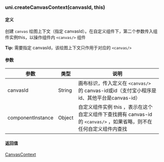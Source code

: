 ### uni.createCanvasContext(canvasId, this)

<!-- UNIAPPAPIJSON.createCanvasContext.compatibility -->

#### 定义

创建 ```canvas``` 绘图上下文（指定 canvasId）。在自定义组件下，第二个参数传入组件实例this，以操作组件内 ```<canvas/>``` 组件

**Tip:** 需要指定 canvasId，该绘图上下文只作用于对应的 `<canvas/>`

#### 参数

|参数|类型|说明|
|----|----|-----|
|canvasId|String	|画布标识，传入定义在 `<canvas/>` 的 canvas-id或id（支付宝小程序是id、其他平台是canvas-id）	|
|componentInstance|Object	|自定义组件实例 this ，表示在这个自定义组件下查找拥有 canvas-id 的 `<canvas/>` ，如果省略，则不在任何自定义组件内查找	|

<!-- UNIAPPAPIJSON.createCanvasContext.param -->

#### 返回值

[CanvasContext](/api/canvas/CanvasContext.md)

<!-- UNIAPPAPIJSON.createCanvasContext.tutorial -->
